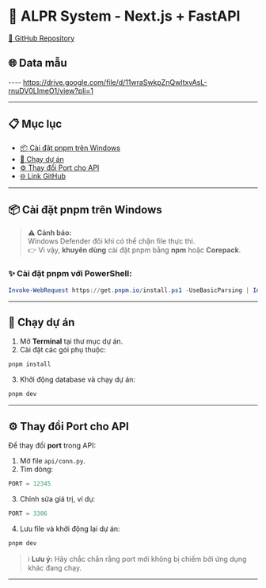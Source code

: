
# 🚗 ALPR System - Next.js + FastAPI

[🔗 GitHub Repository](https://github.com/fukudck/alpr-nextjs-fastapi)
## 🌐 Data mẫu

---- https://drive.google.com/file/d/11wraSwkpZnQwItxvAsL-rnuDV0LImeO1/view?pli=1

---

## 📋 Mục lục

- [📦 Cài đặt pnpm trên Windows](#-cài-đặt-pnpm-trên-windows)
- [🚀 Chạy dự án](#-chạy-dự-án)
- [⚙️ Thay đổi Port cho API](#️-thay-đổi-port-cho-api)
- [🌐 Link GitHub](#-link-github)

---

## 📦 Cài đặt pnpm trên Windows

> ⚠️ **Cảnh báo:**  
> Windows Defender đôi khi có thể chặn file thực thi.  
> 👉 Vì vậy, **khuyên dùng** cài đặt pnpm bằng **npm** hoặc **Corepack**.

### ✨ Cài đặt pnpm với PowerShell:

```powershell
Invoke-WebRequest https://get.pnpm.io/install.ps1 -UseBasicParsing | Invoke-Expression
```

---

## 🚀 Chạy dự án

1. Mở **Terminal** tại thư mục dự án.
2. Cài đặt các gói phụ thuộc:

```bash
pnpm install
```

3. Khởi động database và chạy dự án:

```bash
pnpm dev
```

---

## ⚙️ Thay đổi Port cho API

Để thay đổi **port** trong API:

1. Mở file `api/conn.py`.
2. Tìm dòng:

```python
PORT = 12345
```

3. Chỉnh sửa giá trị, ví dụ:

```python
PORT = 3306
```

4. Lưu file và khởi động lại dự án:

```bash
pnpm dev
```

> ℹ️ **Lưu ý:** Hãy chắc chắn rằng port mới không bị chiếm bởi ứng dụng khác đang chạy.

---


